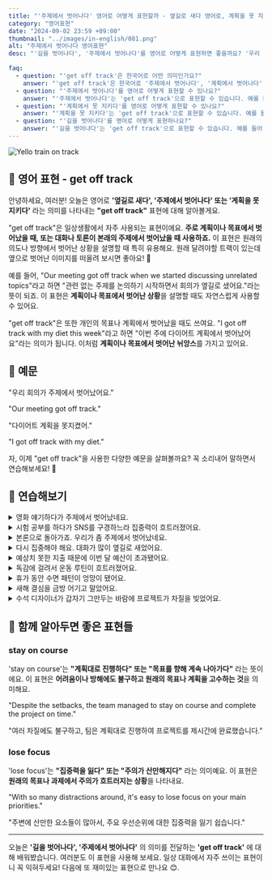 ```yaml
---
title: "'주제에서 벗어나다' 영어로 어떻게 표현할까 - 옆길로 새다 영어로, 계획을 못 지키다 영어로"
category: "영어표현"
date: "2024-09-02 23:59 +09:00"
thumbnail: "../images/in-english/081.png"
alt: "주제에서 벗어나다 영어표현"
desc: "'길을 벗어나다', '주제에서 벗어나다'를 영어로 어떻게 표현하면 좋을까요? '우리 회의가 주제에서 벗어났어요.', '다이어트 계획에서 벗어났어요.' 등을 영어로 표현하는 법을 배워봅시다. 'get off track' 표현을 통해 계획이나 목표에서 벗어난 상황을 설명하는 방법을 알아보고, 다양한 예문을 통해서 연습하고 본인의 표현으로 만들어 보세요."

faq:
  - question: "'get off track'은 한국어로 어떤 의미인가요?"
    answer: "'get off track'은 한국어로 '주제에서 벗어나다', '계획에서 벗어나다', '길을 벗어나다' 등으로 번역될 수 있습니다."
  - question: "'주제에서 벗어나다'를 영어로 어떻게 표현할 수 있나요?"
    answer: "'주제에서 벗어나다'는 'get off track'으로 표현할 수 있습니다. 예를 들어, '우리 회의가 주제에서 벗어났어요'는 'Our meeting got off track'으로 말할 수 있습니다."
  - question: "'계획에서 못 지키다'를 영어로 어떻게 표현할 수 있나요?"
    answer: "'계획을 못 지키다'는 'get off track'으로 표현할 수 있습니다. 예를 들어, '다이어트 계획을 못지켰어요'는 'I got off track with my diet'로 말할 수 있습니다."
  - question: "'길을 벗어나다'를 영어로 어떻게 표현하나요?"
    answer: "'길을 벗어나다'는 'get off track'으로 표현할 수 있습니다. 예를 들어, '우리가 길을 벗어났어요'는 'We got off track'으로 말할 수 있습니다."
---
```


![Yello train on track](../images/in-english/081-1.avif)

## 🌟 영어 표현 - get off track

안녕하세요, 여러분! 오늘은 영어로 **'옆길로 새다', '주제에서 벗어나다' 또는 '계획을 못 지키다'** 라는 의미를 나타내는 **"get off track"** 표현에 대해 알아볼게요.

"get off track"은 일상생활에서 자주 사용되는 표현이에요. **주로 계획이나 목표에서 벗어났을 때, 또는 대화나 토론이 본래의 주제에서 벗어났을 때 사용하죠.** 이 표현은 원래의 의도나 방향에서 벗어난 상황을 설명할 때 특히 유용해요. 원래 달려야할 트랙이 있는데 옆으로 벗어난 이미지를 떠올려 보시면 좋아요! 🚂

예를 들어, "Our meeting got off track when we started discussing unrelated topics"라고 하면 "관련 없는 주제를 논의하기 시작하면서 회의가 옆길로 샜어요."라는 뜻이 되죠. 이 표현은 **계획이나 목표에서 벗어난 상황**을 설명할 때도 자연스럽게 사용할 수 있어요.

"get off track"은 또한 개인의 목표나 계획에서 벗어났을 때도 쓰여요. "I got off track with my diet this week"라고 하면 "이번 주에 다이어트 계획에서 벗어났어요"라는 의미가 됩니다. 이처럼 **계획이나 목표에서 벗어난 뉘앙스**를 가지고 있어요.

<script async src="https://pagead2.googlesyndication.com/pagead/js/adsbygoogle.js?client=ca-pub-1465612013356152"
     crossorigin="anonymous"></script>
<!-- engple-horizontal-ad -->

<ins class="adsbygoogle"
     style="display:block"
     data-ad-client="ca-pub-1465612013356152"
     data-ad-slot="2106896038"
     data-ad-format="auto"
     data-full-width-responsive="true"></ins>

<script>
     (adsbygoogle = window.adsbygoogle || []).push({});
</script>

## 📖 예문

"우리 회의가 주제에서 벗어났어요."

"Our meeting got off track."

"다이어트 계획을 못지켰어."

"I got off track with my diet."

자, 이제 "get off track"을 사용한 다양한 예문을 살펴볼까요? 꼭 소리내어 말하면서 연습해보세요! 🚀

## 💬 연습해보기

<details>
<summary>영화 얘기하다가 주제에서 벗어났네요.</summary>
<span>We got off track talking about movies.</span>
</details>

<details>
<summary>시험 공부를 하다가 SNS를 구경하느라 집중력이 흐트러졌어요.</summary>
<span>I was studying for my exam, but I got off track scrolling through social media.</span>
</details>

<details>
<summary>본론으로 돌아가죠. 우리가 좀 주제에서 벗어났네요.</summary>
<span>Let's <a href="/blog/in-english/043.get-back-to/">get back to</a> the main point. We've gotten a bit off track here.</span>
</details>

<details>
<summary>다시 집중해야 해요. 대화가 많이 옆길로 새었어요.</summary>
<span>We need to refocus. The conversation's gotten way off track.</span>
</details>

<details>
<summary>예상치 못한 지출 때문에 이번 달 예산이 초과됐어요.</summary>
<span>Our budget got off track this month because of unexpected expenses.</span>
</details>

<details>
<summary>독감에 걸려서 운동 루틴이 흐트러졌어요.</summary>
<span>My workout routine got off track when I caught the flu.</span>
</details>

<details>
<summary>휴가 동안 수면 패턴이 엉망이 됐어요.</summary>
<span>My sleep schedule got off track during my vacation.</span>
</details>

<details>
<summary>새해 결심을 금방 어기고 말았어요.</summary>
<span>I got off track with my New Year's resolutions pretty quickly.</span>
</details>

<details>
<summary>수석 디자이너가 갑자기 그만두는 바람에 프로젝트가 차질을 빚었어요.</summary>
<span>The project got off track when our lead designer quit unexpectedly.</span>
</details>

## 🤝 함께 알아두면 좋은 표현들

### stay on course

'stay on course'는 **"계획대로 진행하다" 또는 "목표를 향해 계속 나아가다"** 라는 뜻이에요. 이 표현은 **어려움이나 방해에도 불구하고 원래의 목표나 계획을 고수하는 것**을 의미해요.

"Despite the setbacks, the team managed to stay on course and complete the project on time."

"여러 차질에도 불구하고, 팀은 계획대로 진행하여 프로젝트를 제시간에 완료했습니다."

### lose focus

'lose focus'는 **"집중력을 잃다" 또는 "주의가 산만해지다"** 라는 의미예요. 이 표현은 **원래의 목표나 과제에서 주의가 흐트러지는 상황**을 나타내요.

"With so many distractions around, it's easy to lose focus on your main priorities."

"주변에 산만한 요소들이 많아서, 주요 우선순위에 대한 집중력을 잃기 쉽습니다."

---

오늘은 **'길을 벗어나다', '주제에서 벗어나다'** 의 의미를 전달하는 **'get off track'** 에 대해 배워봤습니다. 여러분도 이 표현을 사용해 보세요. 일상 대화에서 자주 쓰이는 표현이니 꼭 익혀두세요! 다음에 또 재미있는 표현으로 만나요 😊.
